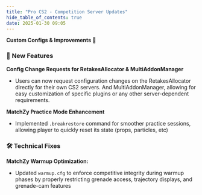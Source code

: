 ```yaml
---
title: "Pro CS2 - Competition Server Updates"
hide_table_of_contents: true
date: 2025-01-30 09:05
---
```


**Custom Configs & Improvements** 🎉<br/>

### 🚀 **New Features**  
**Config Change Requests for RetakesAllocator & MultiAddonManager**
- Users can now request configuration changes on the RetakesAllocator directly for their own CS2 servers. And MultiAddonManager, allowing for easy customization of specific plugins or any other server-dependent requirements.

**MatchZy Practice Mode Enhancement**
- Implemented `.breakrestore` command for smoother practice sessions, allowing player to quickly reset its state (props, particles, etc)

### 🛠️  **Technical Fixes**
**MatchZy Warmup Optimization:**
- Updated `warmup.cfg` to enforce competitive integrity during warmup phases by properly restricting grenade access, trajectory displays, and grenade-cam features
